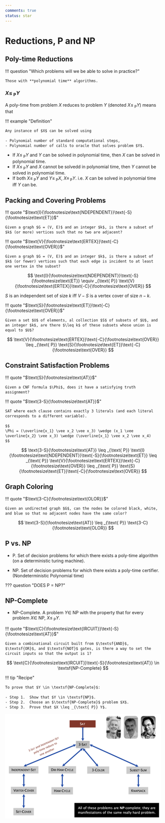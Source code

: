 ```yaml
---
comments: true
status: star
---
```


# Reductions, P and NP

## Poly-time Reductions

!!! question "Which problems will we be able to solve in practice?"

	Those with **polynomial time** algorithms.

### $X \leq _{\text{ P}} Y$

A poly-time from problem $X$ reduces to problem $Y$ (denoted $X \leq _{\text{ P}} Y$) means that 

!!! example "Definition"

	Any instance of $X$ can be solved using

	- Polynomial number of standard computational steps,
	- Polynomial number of calls to oracle that solves problem $Y$.

- If $X \leq _{\text{ P}} Y$ and $Y$ can be solved in polynomial time, then $X$ can be solved in polynomial time.
- If $X \leq _{\text{ P}} Y$ and $X$ cannot be solvedd in polynomial time, then $Y$ cannot be solved in polynomial time.
- If both $X \leq _{\text{ P}} Y$ and $Y \leq _{\text{ P}} X$, $X \equiv _{\text{ P}} Y$. i.e. $X$ can be solved in polynomial time iff $Y$ can be.

## Packing and Covering Problems

!!! quote "$\text{I}{\footnotesize\text{NDEPENDENT}}\text{-S}{\footnotesize\text{ET}}$"
	
	Given a graph $G = (V, E)$ and an integer $k$, is there a subset of $k$ (or more) vertices such that no two are adjacent?

!!! quote "$\text{V}{\footnotesize\text{ERTEX}}\text{-C}{\footnotesize\text{OVER}}$"

	Given a graph $G = (V, E)$ and an integer $k$, is there a subset of $k$ (or fewer) vertices such that each edge is incident to at least one vertex in the subset?

$$
\text{I}{\footnotesize\text{NDEPENDENT}}\text{-S}{\footnotesize\text{ET}} \equiv _{\text{ P}} \text{V}{\footnotesize\text{ERTEX}}\text{-C}{\footnotesize\text{OVER}}
$$

$S$ is an independent set of size $k$ iff $V-S$ is a vertex cover of size $n-k$.

!!! quote "$\text{S}{\footnotesize\text{ET}}\text{-C}{\footnotesize\text{OVER}}$"

	Given a set $U$ of elements, al collection $S$ of subsets of $U$, and an integer $k$, are there $\leq k$ of these subsets whose union is equal to $U$?

$$
\text{V}{\footnotesize\text{ERTEX}}\text{-C}{\footnotesize\text{OVER}} \leq _{\text{ P}} \text{S}{\footnotesize\text{ET}}\text{-C}{\footnotesize\text{OVER}}
$$

## Constraint Satisfaction Problems

!!! quote "$\text{S}{\footnotesize\text{AT}}$"

	Given a CNF formula $\Phi$, does it have a satisfying truth assignment?

!!! quote "$\text{3-S}{\footnotesize\text{AT}}$"

	SAT where each clause contains exactly 3 literals (and each literal corresponds to a different variable).

	$$
	\Phi = (\overline{x_1} \vee x_2 \vee x_3) \wedge (x_1 \vee \overline{x_2} \vee x_3) \wedge (\overline{x_1} \vee x_2 \vee x_4)
	$$

$$
\text{3-S}{\footnotesize\text{AT}} \leq _{\text{ P}} \text{I}{\footnotesize\text{NDEPENDENT}}\text{-S}{\footnotesize\text{ET}} \leq _{\text{ P}} \text{V}{\footnotesize\text{ERTEX}}\text{-C}{\footnotesize\text{OVER}} \leq _{\text{ P}} \text{S}{\footnotesize\text{ET}}\text{-C}{\footnotesize\text{OVER}}
$$

## Graph Coloring

!!! quote "$\text{3-C}{\footnotesize\text{OLOR}}$"

	Given an undirected graph $G$, can the nodes be colored black, white, and blue so that no adjacent nodes have the same color?

$$
\text{3-S}{\footnotesize\text{AT}} \leq _{\text{ P}} \text{3-C}{\footnotesize\text{OLOR}}
$$

## P vs. NP

- $\textsf{P}$. Set of decision problems for which there exists a poly-time algorithm (on a deterministic turing machine).

- $\textsf{NP}$. Set of decision problems for which there exists a poly-time certifier. ($\textsf{N}$ondeterministic $\textsf{P}$olynomial time)

??? question "DOES $\textsf{P}$ = $\textsf{NP}$?"

## NP-Complete

- $\textsf{NP-Complete}$. A problem $Y \in$ $\textsf{NP}$ with the property that for every problem $X \in$ $\textsf{NP}$, $X \leq _{\text{ P}} Y$.

!!! quote "$\text{C}{\footnotesize\text{IRCUIT}}\text{-S}{\footnotesize\text{AT}}$"

	Given a combinational circuit built from $\textsf{AND}$, $\textsf{OR}$, and $\textsf{NOT}$ gates, is there a way to set the circuit inputs so that the output is 1?

$$
\text{C}{\footnotesize\text{IRCUIT}}\text{-S}{\footnotesize\text{AT}}
\in
\textsf{NP-Complete}
$$

!!! tip "Recipe"

	To prove that $Y \in \textsf{NP-Complete}$:

	- Step 1.  Show that $Y \in \textsf{NP}$.
	- Step 2.  Choose an $\textsf{NP-Complete}$ problem $X$.
	- Step 3.  Prove that $X \leq _{\text{ P}} Y$. 

![](img/3sat.png)